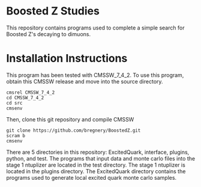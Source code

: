 Boosted Z Studies
=================

This repository contains programs used to complete a simple search for Boosted Z's decaying to dimuons.

Installation Instructions
=========================

This program has been tested with CMSSW_7_4_2. To use this program, obtain this CMSSW release and move into the source directory.

    cmsrel CMSSW_7_4_2
    cd CMSSW_7_4_2
    cd src
    cmsenv
  
Then, clone this git repository and compile CMSSW

    git clone https://github.com/bregnery/BoostedZ.git
    scram b
    cmsenv

There are 5 directories in this repository: ExcitedQuark, interface, plugins, python, and test.
The programs that input data and monte carlo files into the stage 1 ntuplizer are located in the test directory.
The stage 1 ntuplizer is located in the plugins directory.
The ExcitedQuark directory contains the programs used to generate local excited quark monte carlo samples.
